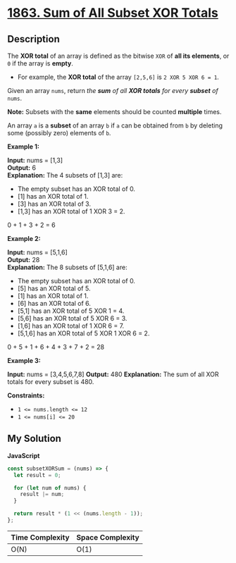 # [1863. Sum of All Subset XOR Totals](https://leetcode.com/problems/sum-of-all-subset-xor-totals)

## Description

The **XOR total** of an array is defined as the bitwise `XOR` of **all its elements**, or `0` if the array is **empty**.

- For example, the **XOR total** of the array `[2,5,6]` is `2 XOR 5 XOR 6 = 1`.

Given an array `nums`, return _the **sum** of all **XOR totals** for every **subset** of_ `nums`.

**Note:** Subsets with the **same** elements should be counted **multiple** times.

An array `a` is a **subset** of an array `b` if `a` can be obtained from `b` by deleting some (possibly zero) elements of `b`.

**Example 1:**

**Input:** nums = \[1,3\]  
**Output:** 6  
**Explanation:** The 4 subsets of \[1,3\] are:

- The empty subset has an XOR total of 0.
- \[1\] has an XOR total of 1.
- \[3\] has an XOR total of 3.
- \[1,3\] has an XOR total of 1 XOR 3 = 2.

0 + 1 + 3 + 2 = 6

**Example 2:**

**Input:** nums = \[5,1,6\]  
**Output:** 28  
**Explanation:** The 8 subsets of \[5,1,6\] are:

- The empty subset has an XOR total of 0.
- \[5\] has an XOR total of 5.
- \[1\] has an XOR total of 1.
- \[6\] has an XOR total of 6.
- \[5,1\] has an XOR total of 5 XOR 1 = 4.
- \[5,6\] has an XOR total of 5 XOR 6 = 3.
- \[1,6\] has an XOR total of 1 XOR 6 = 7.
- \[5,1,6\] has an XOR total of 5 XOR 1 XOR 6 = 2.

0 + 5 + 1 + 6 + 4 + 3 + 7 + 2 = 28

**Example 3:**

**Input:** nums = \[3,4,5,6,7,8\]
**Output:** 480
**Explanation:** The sum of all XOR totals for every subset is 480.

**Constraints:**

- `1 <= nums.length <= 12`
- `1 <= nums[i] <= 20`

## My Solution

**JavaScript**

```js
const subsetXORSum = (nums) => {
  let result = 0;

  for (let num of nums) {
    result |= num;
  }

  return result * (1 << (nums.length - 1));
};
```

| Time Complexity | Space Complexity |
| --------------- | ---------------- |
| O(N)            | O(1)             |
